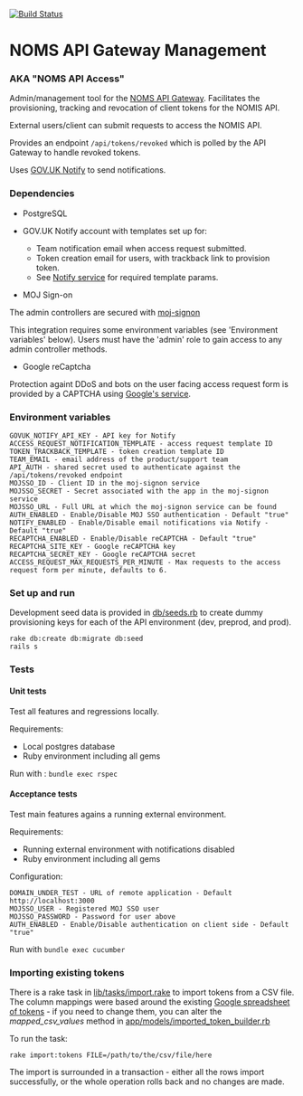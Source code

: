 [![Build Status](https://travis-ci.org/ministryofjustice/noms-api-gateway-management.svg?branch=master)](https://travis-ci.org/ministryofjustice/noms-api-gateway-management)

# NOMS API Gateway Management
### AKA "NOMS API Access"

Admin/management tool for the [NOMS API Gateway](https://github.com/ministryofjustice/noms-api-gateway). Facilitates the provisioning, tracking and revocation of client tokens for the NOMIS API.

External users/client can submit requests to access the NOMIS API.

Provides an endpoint ```/api/tokens/revoked``` which is polled by the API Gateway to handle revoked tokens.

Uses [GOV.UK Notify](https://www.gov.uk/government/publications/govuk-notify/govuk-notify) to send notifications.

### Dependencies

* PostgreSQL

* GOV.UK Notify account with templates set up for:

  * Team notification email when access request submitted.
  * Token creation email for users, with trackback link to provision token.
  * See [Notify service](https://github.com/ministryofjustice/noms-api-gateway-management/blob/master/app/services/notify.rb) for required template params.

* MOJ Sign-on

The admin controllers are secured with [moj-signon](https://github.com/ministryofjustice/moj-signon)

This integration requires some environment variables (see 'Environment variables' below).
Users must have the 'admin' role to gain access to any admin controller methods.

* Google reCaptcha

Protection againt DDoS and bots on the user facing access request form is provided by a CAPTCHA using [Google's service](https://www.google.com/recaptcha/intro/).

### Environment variables

    GOVUK_NOTIFY_API_KEY - API key for Notify
    ACCESS_REQUEST_NOTIFICATION_TEMPLATE - access request template ID
    TOKEN_TRACKBACK_TEMPLATE - token creation template ID
    TEAM_EMAIL - email address of the product/support team
    API_AUTH - shared secret used to authenticate against the /api/tokens/revoked endpoint
    MOJSSO_ID - Client ID in the moj-signon service
    MOJSSO_SECRET - Secret associated with the app in the moj-signon service
    MOJSSO_URL - Full URL at which the moj-signon service can be found
    AUTH_ENABLED - Enable/Disable MOJ SSO authentication - Default "true"
    NOTIFY_ENABLED - Enable/Disable email notifications via Notify - Default "true"
    RECAPTCHA_ENABLED - Enable/Disable reCAPTCHA - Default "true"
    RECAPTCHA_SITE_KEY - Google reCAPTCHA key
    RECAPTCHA_SECRET_KEY - Google reCAPTCHA secret
    ACCESS_REQUEST_MAX_REQUESTS_PER_MINUTE - Max requests to the access request form per minute, defaults to 6.

### Set up and run

Development seed data is provided in [db/seeds.rb](https://github.com/ministryofjustice/noms-api-gateway-management/blob/master/db/seeds.rb) to create dummy provisioning keys for each of the API environment (dev, preprod, and prod).

    rake db:create db:migrate db:seed
    rails s

### Tests

#### Unit tests

Test all features and regressions locally.

Requirements:

* Local postgres database
* Ruby environment including all gems

Run with : `bundle exec rspec`

#### Acceptance tests

Test main features agains a running external environment.

Requirements:

* Running external environment with notifications disabled
* Ruby environment including all gems

Configuration:

    DOMAIN_UNDER_TEST - URL of remote application - Default http://localhost:3000
    MOJSSO_USER - Registered MOJ SSO user
    MOJSSO_PASSWORD - Password for user above
    AUTH_ENABLED - Enable/Disable authentication on client side - Default "true"

Run with `bundle exec cucumber`

### Importing existing tokens

There is a rake task in [lib/tasks/import.rake](https://github.com/ministryofjustice/noms-api-gateway-management/lib/tasks/import.rake) to import tokens from a CSV file. The column mappings were based around the existing [Google spreadsheet of tokens](https://docs.google.com/spreadsheets/d/1PJHdykrJ1e7nsm0_07vksy6DbVLzjwHuDAkbwt88y3Q/edit#gid=0) - if you need to change them, you can alter the *mapped_csv_values* method in [app/models/imported_token_builder.rb](https://github.com/ministryofjustice/noms-api-gateway-management/app/models/imported_token_builder.rb)

To run the task:

    rake import:tokens FILE=/path/to/the/csv/file/here

The import is surrounded in a transaction - either all the rows import successfully, or the whole operation rolls back and no changes are made.
